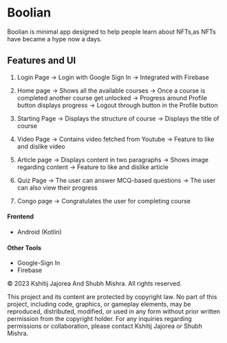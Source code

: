 # Boolian
Boolian is minimal app designed to help people learn about NFTs,as NFTs have became a hype now a days.

## Features and UI
1. Login Page
   -> Login with Google Sign In
   -> Integrated with Firebase

2. Home page
   -> Shows all the available courses
   -> Once a course is completed another course get unlocked
   -> Progress around Profile button displays progress
   -> Logout through button in the Profile button

3. Starting Page
   -> Displays the structure of course
   -> Displays the title of course

4. Video Page
   -> Contains video fetched from Youtube
   -> Feature to like and dislike video

5. Article page
   -> Displays content in two paragraphs
   -> Shows image regarding content
   -> Feature to like and dislike article

6. Quiz Page
   -> The user can answer MCQ-based questions
   -> The user can also view their progress

7. Congo page
   -> Congratulates the user for completing course

#### Frontend
- Android (Kotlin)

#### Other Tools
- Google-Sign In
- Firebase

© 2023 Kshitij Jajorea And Shubh Mishra. All rights reserved.

This project and its content are protected by copyright law. No part of this project, including code, graphics, or gameplay elements, may be reproduced, distributed, modified, or used in any form without prior written permission from the copyright holder. For any inquiries regarding permissions or collaboration, please contact Kshitij Jajorea or Shubh Mishra.
